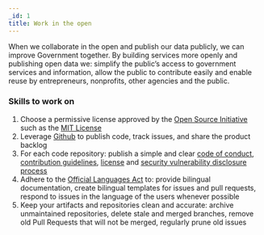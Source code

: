 ```yaml
---
_id: 1
title: Work in the open
---
```


When we collaborate in the open and publish our data publicly, we can improve Government together. By building services more openly and publishing open data we: simplify the public’s access to government services and information, allow the public to contribute easily and enable reuse by entrepreneurs, nonprofits, other agencies and the public.

### Skills to work on
1. Choose a permissive license approved by the [Open Source Initiative](https://opensource.org/) such as the [MIT License](https://opensource.org/licenses/MIT)
2. Leverage [Github](https://www.github.com/) to publish code, track issues, and share the product backlog
3. For each code repository: publish a simple and clear [code of conduct](https://github.com/cds-snc/.github/blob/master/CODE_OF_CONDUCT.md), [contribution guidelines](https://github.com/cds-snc/.github/blob/master/CONTRIBUTING.md), [license](https://github.com/cds-snc/.github/blob/master/LICENSE) and [security vulnerability disclosure process](https://github.com/cds-snc/.github/blob/master/SECURITY.md)
4. Adhere to the [Official Languages Act](https://laws-lois.justice.gc.ca/eng/acts/o-3.01/FullText.html) to: provide bilingual documentation, create bilingual templates for issues and pull requests, respond to issues in the language of the users whenever possible
5. Keep your artifacts and repositories clean and accurate: archive unmaintained repositories, delete stale and merged branches, remove old Pull Requests that will not be merged, regularly prune old issues

